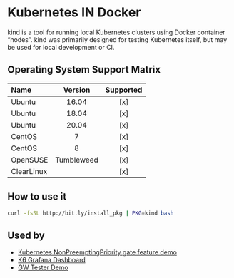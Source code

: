 # Kubernetes IN Docker

kind is a tool for running local Kubernetes clusters using Docker
container “nodes”. kind was primarily designed for testing Kubernetes
itself, but may be used for local development or CI.

## Operating System Support Matrix

| Name       | Version    | Supported |
|:-----------|:----------:|:---------:|
| Ubuntu     | 16.04      | [x]       |
| Ubuntu     | 18.04      | [x]       |
| Ubuntu     | 20.04      | [x]       |
| CentOS     | 7          | [x]       |
| CentOS     | 8          | [x]       |
| OpenSUSE   | Tumbleweed | [x]       |
| ClearLinux |            | [x]       |

## How to use it

```bash
curl -fsSL http://bit.ly/install_pkg | PKG=kind bash
```

## Used by

- [Kubernetes NonPreemptingPriority gate feature demo](https://github.com/electrocucaracha/k8s-NonPreemptingPriority-demo)
- [K6 Grafana Dashboard](https://github.com/electrocucaracha/k6board)
- [GW Tester Demo](https://github.com/electrocucaracha/gw-tester)

